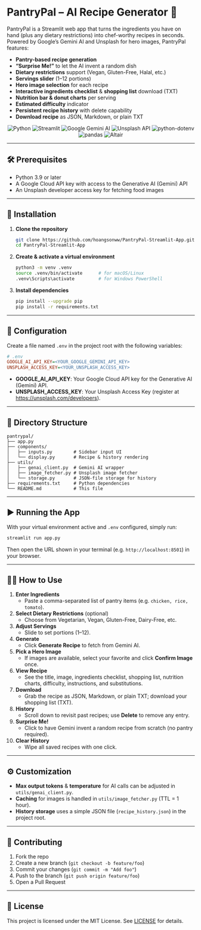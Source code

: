 # PantryPal – AI Recipe Generator 🥕

PantryPal is a Streamlit web app that turns the ingredients you have on hand (plus any dietary restrictions) into chef-worthy recipes in seconds. Powered by Google’s Gemini AI and Unsplash for hero images, PantryPal features:

- **Pantry-based recipe generation**  
- **“Surprise Me!”** to let the AI invent a random dish  
- **Dietary restrictions** support (Vegan, Gluten-Free, Halal, etc.)  
- **Servings slider** (1–12 portions)  
- **Hero image selection** for each recipe  
- **Interactive ingredients checklist** & **shopping list** download (TXT)  
- **Nutrition bar & donut charts** per serving  
- **Estimated difficulty** indicator  
- **Persistent recipe history** with delete capability  
- **Download recipe** as JSON, Markdown, or plain TXT  

<p align="center"> <img src="https://img.shields.io/badge/Python-%3E%3D3.9-3776AB?style=for-the-badge&logo=python" alt="Python"> <img src="https://img.shields.io/badge/Streamlit-v1.44.1-FE4A49?style=for-the-badge&logo=streamlit" alt="Streamlit"> <img src="https://img.shields.io/badge/Google%20GenAI-Gemini-blue?style=for-the-badge&logo=google" alt="Google Gemini AI"> <img src="https://img.shields.io/badge/Unsplash-API-0052CC?style=for-the-badge&logo=unsplash" alt="Unsplash API"> <img src="https://img.shields.io/badge/python--dotenv-latest-212121?style=for-the-badge&logo=dotenv" alt="python-dotenv"> <img src="https://img.shields.io/badge/pandas-latest-150458?style=for-the-badge&logo=pandas" alt="pandas"> <img src="https://img.shields.io/badge/Altair-latest-F47721?style=for-the-badge&logo=altair" alt="Altair"> </p>

---

## 🛠️ Prerequisites

- Python 3.9 or later  
- A Google Cloud API key with access to the Generative AI (Gemini) API  
- An Unsplash developer access key for fetching food images  

---

## 🚀 Installation

1. **Clone the repository**  
   ```bash
   git clone https://github.com/hoangsonww/PantryPal-Streamlit-App.git
   cd PantryPal-Streamlit-App
   ```

2. **Create & activate a virtual environment**  
   ```bash
   python3 -m venv .venv
   source .venv/bin/activate      # for macOS/Linux
   .venv\Scripts\activate         # for Windows PowerShell
   ```

3. **Install dependencies**  
   ```bash
   pip install --upgrade pip
   pip install -r requirements.txt
   ```

---

## 🔑 Configuration

Create a file named `.env` in the project root with the following variables:

```ini
# .env
GOOGLE_AI_API_KEY=<YOUR_GOOGLE_GEMINI_API_KEY>
UNSPLASH_ACCESS_KEY=<YOUR_UNSPLASH_ACCESS_KEY>
```

- **GOOGLE_AI_API_KEY**: Your Google Cloud API key for the Generative AI (Gemini) API.  
- **UNSPLASH_ACCESS_KEY**: Your Unsplash Access Key (register at https://unsplash.com/developers).

---

## 📂 Directory Structure

```
pantrypal/
├── app.py
├── components/
│   ├── inputs.py        # Sidebar input UI
│   └── display.py       # Recipe & history rendering
├── utils/
│   ├── genai_client.py  # Gemini AI wrapper
│   ├── image_fetcher.py # Unsplash image fetcher
│   └── storage.py       # JSON‐file storage for history
├── requirements.txt     # Python dependencies
└── README.md            # This file
```

---

## ▶️ Running the App

With your virtual environment active and `.env` configured, simply run:

```bash
streamlit run app.py
```

Then open the URL shown in your terminal (e.g. `http://localhost:8501`) in your browser.

---

## 🧑‍🍳 How to Use

1. **Enter Ingredients**  
   - Paste a comma-separated list of pantry items (e.g. `chicken, rice, tomato`).  
2. **Select Dietary Restrictions** (optional)  
   - Choose from Vegetarian, Vegan, Gluten-Free, Dairy-Free, etc.  
3. **Adjust Servings**  
   - Slide to set portions (1–12).  
4. **Generate**  
   - Click **Generate Recipe** to fetch from Gemini AI.  
5. **Pick a Hero Image**  
   - If images are available, select your favorite and click **Confirm Image** once.  
6. **View Recipe**  
   - See the title, image, ingredients checklist, shopping list, nutrition charts, difficulty, instructions, and substitutions.  
7. **Download**  
   - Grab the recipe as JSON, Markdown, or plain TXT; download your shopping list (TXT).  
8. **History**  
   - Scroll down to revisit past recipes; use **Delete** to remove any entry.  
9. **Surprise Me!**  
   - Click to have Gemini invent a random recipe from scratch (no pantry required).  
10. **Clear History**  
    - Wipe all saved recipes with one click.  

---

## ⚙️ Customization

- **Max output tokens** & **temperature** for AI calls can be adjusted in `utils/genai_client.py`.  
- **Caching** for images is handled in `utils/image_fetcher.py` (TTL = 1 hour).  
- **History storage** uses a simple JSON file (`recipe_history.json`) in the project root.  

---

## 🤝 Contributing

1. Fork the repo  
2. Create a new branch (`git checkout -b feature/foo`)  
3. Commit your changes (`git commit -m "Add foo"`)  
4. Push to the branch (`git push origin feature/foo`)  
5. Open a Pull Request  

---

## 📄 License

This project is licensed under the MIT License. See [LICENSE](./LICENSE) for details.
